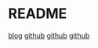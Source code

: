 # README

[blog](https://mp.weixin.qq.com/s/feEx06F5gjCLGe5owtYfYg)
[github](https://github.com/asong2020/go-algorithm/snowFlake)
[github](https://github.com/bwmarrin/snowflake)
[github](https://github.com/sony/sonyflake)
